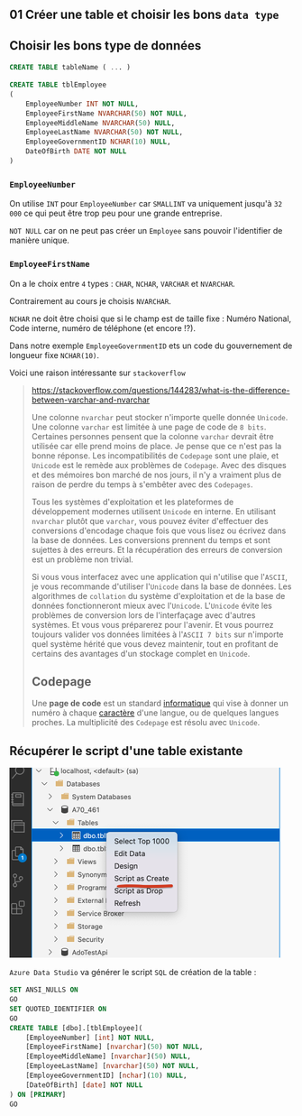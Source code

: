 ## 01 Créer une table et choisir les bons `data type`



## Choisir les bons type de données

```sql
CREATE TABLE tableName ( ... )
```

```sql
CREATE TABLE tblEmployee
(
	EmployeeNumber INT NOT NULL,
    EmployeeFirstName NVARCHAR(50) NOT NULL,
    EmployeeMiddleName NVARCHAR(50) NULL,
    EmployeeLastName NVARCHAR(50) NOT NULL,
    EmployeeGovernmentID NCHAR(10) NULL,
    DateOfBirth DATE NOT NULL
)
```

### `EmployeeNumber`

On utilise `INT` pour `EmployeeNumber` car `SMALLINT` va uniquement jusqu'à `32 000` ce qui peut être trop peu pour une grande entreprise.

`NOT NULL`  car on ne peut pas créer un `Employee` sans pouvoir l'identifier de manière unique.



### `EmployeeFirstName`

On a le choix entre `4` types : `CHAR`, `NCHAR`, `VARCHAR` et `NVARCHAR`.

Contrairement au cours je choisis `NVARCHAR`.

`NCHAR` ne doit être choisi que si le champ est de taille fixe : Numéro National, Code interne, numéro de téléphone (et encore !?).

Dans notre exemple `EmployeeGovernmentID` ets un code du gouvernement de longueur fixe `NCHAR(10)`.

Voici une raison intéressante sur `stackoverflow`

>https://stackoverflow.com/questions/144283/what-is-the-difference-between-varchar-and-nvarchar
>
>
>
>Une colonne `nvarchar` peut stocker n'importe quelle donnée `Unicode`. Une colonne `varchar` est limitée à une page de code de `8 bits`. Certaines personnes pensent que la colonne `varchar` devrait être utilisée car elle prend moins de place. Je pense que ce n'est pas la bonne réponse. Les incompatibilités de `Codepage` sont une plaie, et `Unicode` est le remède aux problèmes de `Codepage`. Avec des disques et des mémoires bon marché de nos jours, il n'y a vraiment plus de raison de perdre du temps à s'embêter avec des `Codepages`.
>
>Tous les systèmes d'exploitation et les plateformes de développement modernes utilisent `Unicode` en interne. En utilisant `nvarchar` plutôt que `varchar`, vous pouvez éviter d'effectuer des conversions d'encodage chaque fois que vous lisez ou écrivez dans la base de données. Les conversions prennent du temps et sont sujettes à des erreurs. Et la récupération des erreurs de conversion est un problème non trivial.
>
>Si vous vous interfacez avec une application qui n'utilise que l'`ASCII`, je vous recommande d'utiliser l'`Unicode` dans la base de données. Les algorithmes de `collation` du système d'exploitation et de la base de données fonctionneront mieux avec l'`Unicode`. L'`Unicode` évite les problèmes de conversion lors de l'interfaçage avec d'autres systèmes. Et vous vous préparerez pour l'avenir. Et vous pourrez toujours valider vos données limitées à l'`ASCII 7 bits` sur n'importe quel système hérité que vous devez maintenir, tout en profitant de certains des avantages d'un stockage complet en `Unicode`.
>
>## Codepage
>
>Une **page de code** est un standard [informatique](https://fr.wikipedia.org/wiki/Informatique) qui vise à donner un numéro à chaque [caractère](https://fr.wikipedia.org/wiki/Caractère_(informatique)) d'une langue, ou de quelques langues proches. La multiplicité des `Codepage` est résolu avec `Unicode`.



## Récupérer le script d'une table existante

<img src="assets/script-as-create.png" alt="script-as-create" style="zoom:50%;" />

`Azure Data Studio` va générer le script `SQL`  de création de la table :

```sql
SET ANSI_NULLS ON
GO
SET QUOTED_IDENTIFIER ON
GO
CREATE TABLE [dbo].[tblEmployee](
	[EmployeeNumber] [int] NOT NULL,
	[EmployeeFirstName] [nvarchar](50) NOT NULL,
	[EmployeeMiddleName] [nvarchar](50) NULL,
	[EmployeeLastName] [nvarchar](50) NOT NULL,
	[EmployeeGovernmentID] [nchar](10) NULL,
	[DateOfBirth] [date] NOT NULL
) ON [PRIMARY]
GO

```

